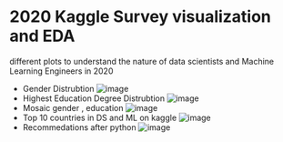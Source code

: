 # 2020 Kaggle Survey visualization and EDA

different plots to understand the nature of data scientists and Machine Learning Engineers in 2020
* Gender Distrubtion
![image](https://user-images.githubusercontent.com/48351549/104028208-22469d80-51d1-11eb-885a-683a8bfabee8.png)
* Highest Education Degree Distrubtion
![image](https://user-images.githubusercontent.com/48351549/104028265-2f638c80-51d1-11eb-834d-270b0a7a6fd1.png)
* Mosaic gender , education
![image](https://user-images.githubusercontent.com/48351549/104028293-39858b00-51d1-11eb-9ac8-549ba6b8bf2f.png)
* Top 10 countries in DS and ML on kaggle
![image](https://user-images.githubusercontent.com/48351549/104028322-40140280-51d1-11eb-96f7-07787c7bb701.png)
* Recommedations after python
![image](https://user-images.githubusercontent.com/48351549/104028333-45714d00-51d1-11eb-8a15-1878cf6e930a.png)

